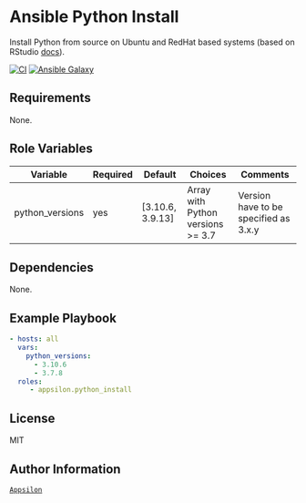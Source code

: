 # Ansible Python Install

Install Python from source on Ubuntu and RedHat based systems (based on RStudio [docs](https://docs.rstudio.com/resources/install-python-source/)).

[![CI](https://github.com/Appsilon/ansible-python-install/workflows/CI/badge.svg)](https://github.com/Appsilon/ansible-python-install/actions/workflows/ci.yml)
[![Ansible Galaxy](https://img.shields.io/badge/ansible--galaxy-appsilon.python_install-blue.svg)](https://galaxy.ansible.com/appsilon/python_install)

## Requirements

None.

## Role Variables

| Variable        | Required | Default          | Choices                           | Comments                              |
|-----------------|----------|------------------|-----------------------------------|---------------------------------------|
| python_versions | yes      | [3.10.6, 3.9.13] | Array with Python versions >= 3.7 | Version have to be specified as 3.x.y |

## Dependencies

None.

## Example Playbook

```yaml
- hosts: all
  vars:
    python_versions:
      - 3.10.6
      - 3.7.8
  roles:
     - appsilon.python_install
```

## License

MIT

## Author Information

[`Appsilon`](https://appsilon.com/)
